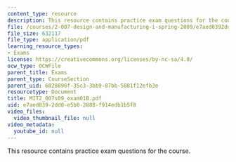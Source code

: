 ```yaml
---
content_type: resource
description: This resource contains practice exam questions for the course.
file: /courses/2-007-design-and-manufacturing-i-spring-2009/e7aed0392dd0e5b02888f914edb1b5f8_MIT2_007s09_exam01B.pdf
file_size: 632117
file_type: application/pdf
learning_resource_types:
- Exams
license: https://creativecommons.org/licenses/by-nc-sa/4.0/
ocw_type: OCWFile
parent_title: Exams
parent_type: CourseSection
parent_uid: 6828896f-35c3-3bb9-87bb-5881f12efb3e
resourcetype: Document
title: MIT2_007s09_exam01B.pdf
uid: e7aed039-2dd0-e5b0-2888-f914edb1b5f8
video_files:
  video_thumbnail_file: null
video_metadata:
  youtube_id: null
---
```

This resource contains practice exam questions for the course.